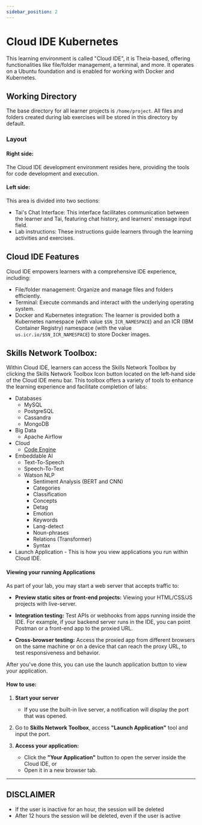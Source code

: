 ```yaml
---
sidebar_position: 2
---
```


# Cloud IDE Kubernetes

This learning environment is called "Cloud IDE", it is Theia-based, offering functionalities like file/folder management, a terminal, and more. It operates on a Ubuntu foundation and is enabled for working with Docker and Kubernetes.

## Working Directory

The base directory for all learner projects is ```/home/project```. All files and folders created during lab exercises will be stored in this directory by default.

### Layout

#### Right side: 
The Cloud IDE development environment resides here, providing the tools for code development and execution.

#### Left side: 
This area is divided into two sections:
 - Tai's Chat Interface: This interface facilitates communication between the learner and Tai, featuring chat history, and learners' message input field.
 - Lab instructions: These instructions guide learners through the learning activities and exercises.

## Cloud IDE Features

Cloud IDE empowers learners with a comprehensive IDE experience, including:
 - File/folder management: Organize and manage files and folders efficiently.
 - Terminal: Execute commands and interact with the underlying operating system.
 - Docker and Kubernetes integration: The learner is provided both a Kubernetes namespace (with value `$SN_ICR_NAMESPACE`) and an ICR (IBM Container Registry) namespace (with the value `us.icr.io/$SN_ICR_NAMESPACE`) to store Docker images.

## Skills Network Toolbox:

Within Cloud IDE, learners can access the Skills Network Toolbox by clicking the Skills Network Toolbox Icon button located on the left-hand side of the Cloud IDE menu bar. This toolbox offers a variety of tools to enhance the learning experience and facilitate completion of labs:

- Databases
  - MySQL
  - PostgreSQL
  - Cassandra
  - MongoDB
- Big Data
  - Apache Airflow
- Cloud
  - [Code Engine](./Code-Engine.md)
- Embeddable AI
  - Text-To-Speech
  - Speech-To-Text
  - Watson NLP
    - Sentiment Analysis (BERT and CNN)
    - Categories
    - Classification
    - Concepts
    - Detag
    - Emotion
    - Keywords
    - Lang-detect
    - Noun-phrases
    - Relations (Transformer)
    - Syntax
- Launch Application - This is how you view applications you run within Cloud IDE. 

#### Viewing your running Applications

As part of your lab, you may start a web server that accepts traffic to:

- **Preview static sites or front-end projects:**
  Viewing your HTML/CSS/JS projects with live-server.

- **Integration testing:**
  Test APIs or webhooks from apps running inside the IDE. For example, if your backend server runs in the IDE, you can point Postman or a front-end app to the proxied URL.

- **Cross-browser testing:**
  Access the proxied app from different browsers on the same machine or on a device that can reach the proxy URL, to test responsiveness and behavior.

After you've done this, you can use the launch application button to view your application.

#### How to use:

1. **Start your server**
   - If you use the built-in live server, a notification will display the port that was opened.

2. Go to **Skills Network Toolbox**, access **"Launch Application"** tool and input the port.

3. **Access your application:**
   - Click the **"Your Application"** button to open the server inside the Cloud IDE, or
   - Open it in a new browser tab.

---

## DISCLAIMER

  - If the user is inactive for an hour, the session will be deleted
  - After 12 hours the session will be deleted, even if the user is active